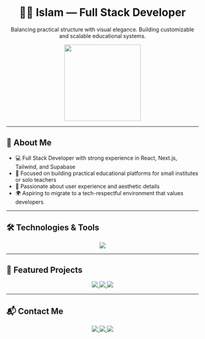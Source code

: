 <h1 align="center">👨‍💻 Islam — Full Stack Developer</h1>
<p align="center">Balancing practical structure with visual elegance. Building customizable and scalable educational systems.</p>

<p align="center">
  <img src="https://media.giphy.com/media/qgQUggAC3Pfv687qPC/giphy.gif" width="200" />
</p>

---

## 🧠 About Me

- 💻 Full Stack Developer with strong experience in React, Next.js, Tailwind, and Supabase  
- 🧩 Focused on building practical educational platforms for small institutes or solo teachers  
- 🎨 Passionate about user experience and aesthetic details  
- 🌍 Aspiring to migrate to a tech-respectful environment that values developers

---

## 🛠 Technologies & Tools

<p align="center">
  <img src="https://skillicons.dev/icons?i=react,nextjs,tailwind,typescript,express,postgresql,supabase,figma" />
</p>

---

## 🚀 Featured Projects

<p align="center">
  <a href="https://github.com/your-username/student-management" target="_blank">
    <img src="https://github-readme-stats.vercel.app/api/pin/?username=your-username&repo=student-management&theme=radical" />
  </a>
  <a href="https://github.com/your-username/shop-demo" target="_blank">
    <img src="https://github-readme-stats.vercel.app/api/pin/?username=your-username&repo=shop-demo&theme=radical" />
  </a>
  <a href="https://github.com/your-username/mobile-edu-app" target="_blank">
    <img src="https://github-readme-stats.vercel.app/api/pin/?username=your-username&repo=mobile-edu-app&theme=radical" />
  </a>
</p>

---

## 📬 Contact Me

<p align="center">
  <a href="mailto:islam@example.com" target="_blank">
    <img src="https://img.shields.io/badge/Email-islam@example.com-D14836?style=for-the-badge&logo=gmail&logoColor=white" />
  </a>
  <a href="https://www.linkedin.com/in/islam-hadaya-60a056357?utm_source=share&utm_campaign=share_via&utm_content=profile&utm_medium=android_app " target="_blank">
    <img src="https://img.shields.io/badge/Twitter-@islam_dev-1DA1F2?style=for-the-badge&logo=twitter&logoColor=white" />
  </a>
  <a href="https://www.linkedin.com/in/islam-dev" target="_blank">
    <img src="https://img.shields.io/badge/LinkedIn-Islam%20Dev-0077B5?style=for-the-badge&logo=linkedin&logoColor=white" />
  </a
</p>
